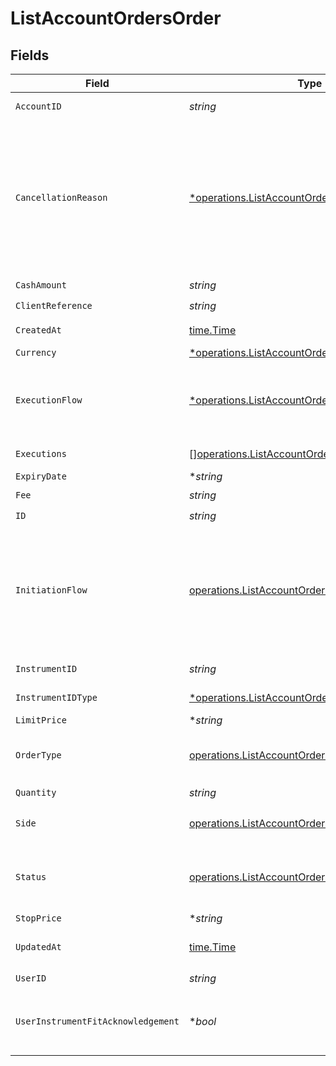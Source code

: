 # ListAccountOrdersOrder


## Fields

| Field                                                                                                                                                                                                                                                          | Type                                                                                                                                                                                                                                                           | Required                                                                                                                                                                                                                                                       | Description                                                                                                                                                                                                                                                    |
| -------------------------------------------------------------------------------------------------------------------------------------------------------------------------------------------------------------------------------------------------------------- | -------------------------------------------------------------------------------------------------------------------------------------------------------------------------------------------------------------------------------------------------------------- | -------------------------------------------------------------------------------------------------------------------------------------------------------------------------------------------------------------------------------------------------------------- | -------------------------------------------------------------------------------------------------------------------------------------------------------------------------------------------------------------------------------------------------------------- |
| `AccountID`                                                                                                                                                                                                                                                    | *string*                                                                                                                                                                                                                                                       | :heavy_check_mark:                                                                                                                                                                                                                                             | The ID of the account that owns the order                                                                                                                                                                                                                      |
| `CancellationReason`                                                                                                                                                                                                                                           | [*operations.ListAccountOrdersCancellationReason](../../models/operations/listaccountorderscancellationreason.md)                                                                                                                                              | :heavy_minus_sign:                                                                                                                                                                                                                                             | Reason for Order cancellation. The field is present in case the Order has a status of CANCELLED.<br/>* CANCELLED_BY_CLIENT - <br/>* CANCELLED_BY_UPVEST_OPERATIONS - <br/>* CANCELLED_BY_TRADING_PARTNER - <br/>* CANCELLED_BY_UPVEST_PLATFORM -               |
| `CashAmount`                                                                                                                                                                                                                                                   | *string*                                                                                                                                                                                                                                                       | :heavy_check_mark:                                                                                                                                                                                                                                             | N/A                                                                                                                                                                                                                                                            |
| `ClientReference`                                                                                                                                                                                                                                              | *string*                                                                                                                                                                                                                                                       | :heavy_check_mark:                                                                                                                                                                                                                                             | An ID provided by the client                                                                                                                                                                                                                                   |
| `CreatedAt`                                                                                                                                                                                                                                                    | [time.Time](https://pkg.go.dev/time#Time)                                                                                                                                                                                                                      | :heavy_check_mark:                                                                                                                                                                                                                                             | Date and time when the resource was created. [RFC 3339-5](https://datatracker.ietf.org/doc/html/rfc3339#section-5.6), [ISO8601 UTC](https://www.iso.org/iso-8601-date-and-time-format.html)                                                                    |
| `Currency`                                                                                                                                                                                                                                                     | [*operations.ListAccountOrdersCurrency](../../models/operations/listaccountorderscurrency.md)                                                                                                                                                                  | :heavy_minus_sign:                                                                                                                                                                                                                                             | N/A                                                                                                                                                                                                                                                            |
| `ExecutionFlow`                                                                                                                                                                                                                                                | [*operations.ListAccountOrdersExecutionFlow](../../models/operations/listaccountordersexecutionflow.md)                                                                                                                                                        | :heavy_minus_sign:                                                                                                                                                                                                                                             | Execution flow that the order processing goes through. If no value is specified, the default value is assumed - `STRAIGHT_THROUGH`.<br/>* STRAIGHT_THROUGH - <br/>* BLOCK -                                                                                    |
| `Executions`                                                                                                                                                                                                                                                   | [][operations.ListAccountOrdersOrderExecution](../../models/operations/listaccountordersorderexecution.md)                                                                                                                                                     | :heavy_check_mark:                                                                                                                                                                                                                                             | Order executions associated with this order                                                                                                                                                                                                                    |
| `ExpiryDate`                                                                                                                                                                                                                                                   | **string*                                                                                                                                                                                                                                                      | :heavy_minus_sign:                                                                                                                                                                                                                                             | N/A                                                                                                                                                                                                                                                            |
| `Fee`                                                                                                                                                                                                                                                          | *string*                                                                                                                                                                                                                                                       | :heavy_check_mark:                                                                                                                                                                                                                                             | N/A                                                                                                                                                                                                                                                            |
| `ID`                                                                                                                                                                                                                                                           | *string*                                                                                                                                                                                                                                                       | :heavy_check_mark:                                                                                                                                                                                                                                             | N/A                                                                                                                                                                                                                                                            |
| `InitiationFlow`                                                                                                                                                                                                                                               | [operations.ListAccountOrdersInitiationFlow](../../models/operations/listaccountordersinitiationflow.md)                                                                                                                                                       | :heavy_check_mark:                                                                                                                                                                                                                                             | Initiation flow used during order creation, i.e. what triggered the order.<br/>* API - <br/>* PORTFOLIO - <br/>* CASH_DIVIDEND_REINVESTMENT - <br/>* PORTFOLIO_REBALANCING - <br/>* SELL_TO_COVER_FEES - <br/>* SELL_TO_COVER_TAXES - <br/>* ACCOUNT_LIQUIDATION - <br/>* UPVEST_OPERATIONS -  |
| `InstrumentID`                                                                                                                                                                                                                                                 | *string*                                                                                                                                                                                                                                                       | :heavy_check_mark:                                                                                                                                                                                                                                             | International securities identification number defined by [ISO 6166](https://en.wikipedia.org/wiki/International_Securities_Identification_Number).                                                                                                            |
| `InstrumentIDType`                                                                                                                                                                                                                                             | [*operations.ListAccountOrdersInstrumentIDType](../../models/operations/listaccountordersinstrumentidtype.md)                                                                                                                                                  | :heavy_minus_sign:                                                                                                                                                                                                                                             | The type of the ID used in the request.<br/>* ISIN -                                                                                                                                                                                                           |
| `LimitPrice`                                                                                                                                                                                                                                                   | **string*                                                                                                                                                                                                                                                      | :heavy_minus_sign:                                                                                                                                                                                                                                             | N/A                                                                                                                                                                                                                                                            |
| `OrderType`                                                                                                                                                                                                                                                    | [operations.ListAccountOrdersOrderType](../../models/operations/listaccountordersordertype.md)                                                                                                                                                                 | :heavy_check_mark:                                                                                                                                                                                                                                             | Type of the order.<br/>* MARKET - <br/>* LIMIT - <br/>* STOP -                                                                                                                                                                                                 |
| `Quantity`                                                                                                                                                                                                                                                     | *string*                                                                                                                                                                                                                                                       | :heavy_check_mark:                                                                                                                                                                                                                                             | N/A                                                                                                                                                                                                                                                            |
| `Side`                                                                                                                                                                                                                                                         | [operations.ListAccountOrdersSide](../../models/operations/listaccountordersside.md)                                                                                                                                                                           | :heavy_check_mark:                                                                                                                                                                                                                                             | Side of the order.<br/>* BUY - <br/>* SELL -                                                                                                                                                                                                                   |
| `Status`                                                                                                                                                                                                                                                       | [operations.ListAccountOrdersStatus](../../models/operations/listaccountordersstatus.md)                                                                                                                                                                       | :heavy_check_mark:                                                                                                                                                                                                                                             | The execution status of the order.<br/>* NEW - <br/>* PROCESSING - <br/>* FILLED - <br/>* CANCELLED -                                                                                                                                                          |
| `StopPrice`                                                                                                                                                                                                                                                    | **string*                                                                                                                                                                                                                                                      | :heavy_minus_sign:                                                                                                                                                                                                                                             | N/A                                                                                                                                                                                                                                                            |
| `UpdatedAt`                                                                                                                                                                                                                                                    | [time.Time](https://pkg.go.dev/time#Time)                                                                                                                                                                                                                      | :heavy_check_mark:                                                                                                                                                                                                                                             | Date and time when the resource was last updated. [RFC 3339-5](https://datatracker.ietf.org/doc/html/rfc3339#section-5.6), [ISO8601 UTC](https://www.iso.org/iso-8601-date-and-time-format.html)                                                               |
| `UserID`                                                                                                                                                                                                                                                       | *string*                                                                                                                                                                                                                                                       | :heavy_check_mark:                                                                                                                                                                                                                                             | The ID of the user                                                                                                                                                                                                                                             |
| `UserInstrumentFitAcknowledgement`                                                                                                                                                                                                                             | **bool*                                                                                                                                                                                                                                                        | :heavy_minus_sign:                                                                                                                                                                                                                                             | Only applicable if the user has failed the instrument fit check for the instrument type being ordered. True if the user has acknowledged their willingness to trade.                                                                                           |